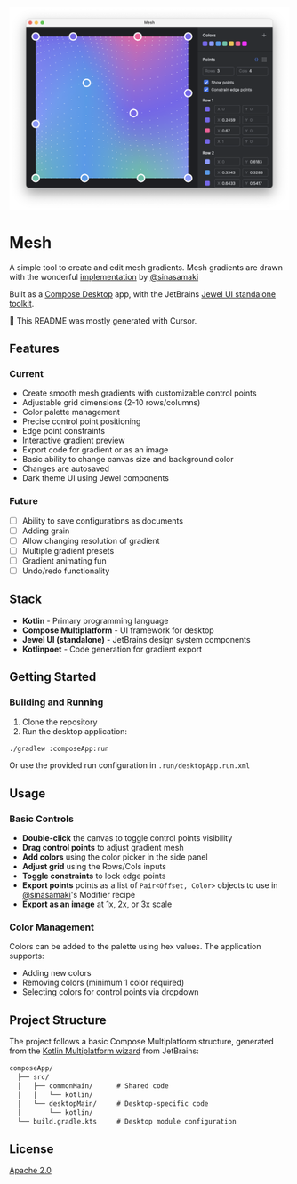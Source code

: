 ![Screenshot of desktop app](artwork/screenshot.png)

# Mesh

A simple tool to create and edit mesh gradients. Mesh gradients are drawn with the wonderful [implementation](https://gist.github.com/sinasamaki/05725557c945c5329fdba4a3494aaecb?ref=sinasamaki.com) by [@sinasamaki](https://www.sinasamaki.com/mesh-gradients-in-jetpack-compose/)

Built as a [Compose Desktop](https://www.jetbrains.com/compose-multiplatform/) app, with the JetBrains [Jewel UI standalone toolkit](https://github.com/JetBrains/jewel).

🔮 This README was mostly generated with Cursor.

## Features

### Current

- Create smooth mesh gradients with customizable control points
- Adjustable grid dimensions (2-10 rows/columns) 
- Color palette management
- Precise control point positioning
- Edge point constraints
- Interactive gradient preview
- Export code for gradient or as an image
- Basic ability to change canvas size and background color
- Changes are autosaved
- Dark theme UI using Jewel components

### Future

- [ ] Ability to save configurations as documents
- [ ] Adding grain
- [ ] Allow changing resolution of gradient
- [ ] Multiple gradient presets
- [ ] Gradient animating fun
- [ ] Undo/redo functionality

## Stack

- **Kotlin** - Primary programming language
- **Compose Multiplatform** - UI framework for desktop
- **Jewel UI (standalone)** - JetBrains design system components
- **Kotlinpoet** - Code generation for gradient export

## Getting Started

### Building and Running

1. Clone the repository
2. Run the desktop application:

```bash
./gradlew :composeApp:run
```

Or use the provided run configuration in `.run/desktopApp.run.xml`

## Usage

### Basic Controls

- **Double-click** the canvas to toggle control points visibility
- **Drag control points** to adjust gradient mesh
- **Add colors** using the color picker in the side panel
- **Adjust grid** using the Rows/Cols inputs
- **Toggle constraints** to lock edge points
- **Export points** points as a list of `Pair<Offset, Color>` objects to use in [@sinasamaki](https://gist.github.com/sinasamaki/05725557c945c5329fdba4a3494aaecb?ref=sinasamaki.com)'s Modifier recipe
- **Export as an image** at 1x, 2x, or 3x scale

### Color Management

Colors can be added to the palette using hex values. The application supports:
- Adding new colors
- Removing colors (minimum 1 color required)
- Selecting colors for control points via dropdown

## Project Structure

The project follows a basic Compose Multiplatform structure, generated from the [Kotlin Multiplatform wizard](https://kmp.jetbrains.com/) from JetBrains:

```
composeApp/
  ├── src/
  │   ├── commonMain/      # Shared code
  │   │   └── kotlin/
  │   └── desktopMain/     # Desktop-specific code
  │       └── kotlin/
  └── build.gradle.kts     # Desktop module configuration
```

## License

[Apache 2.0](LICENSE)
